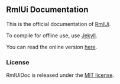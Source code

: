 ## RmlUi Documentation

This is the official documentation of [RmlUi](https://github.com/mikke89/RmlUi).

To compile for offline use, use [Jekyll](https://jekyllrb.com/).

You can read the online version [here](https://mikke89.github.io/RmlUiDoc).

### License

RmlUiDoc is released under the [MIT license](License.md).